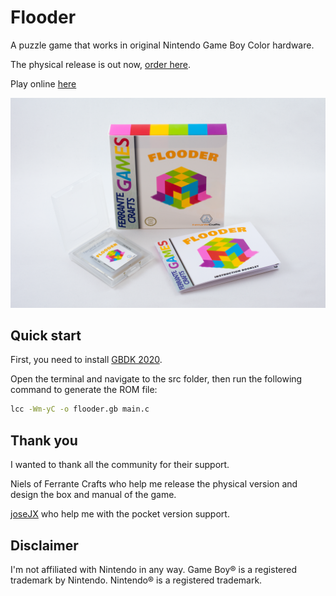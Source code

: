 # Flooder
A puzzle game that works in original Nintendo Game Boy Color hardware.

The physical release is out now, [order here](https://www.ferrantecrafts.com/listing/1173804126/flooder-game-cartridge-for-game-boy).

Play online [here](https://obalfour.itch.io/flooder)

<img src="./flooder.png" width="600">

## Quick start

First, you need to install [GBDK 2020](https://github.com/gbdk-2020/gbdk-2020/releases).

Open the terminal and navigate to the src folder, then run the following command to generate the ROM file:
```sh
lcc -Wm-yC -o flooder.gb main.c
```

## Thank you

I wanted to thank all the community for their support. 

Niels of Ferrante Crafts who help me release the physical version and design the box and manual of the game.

[joseJX](https://github.com/JoseJX) who help me with the pocket version support.

## Disclaimer
I'm not affiliated with Nintendo in any way.
Game Boy® is a registered trademark by Nintendo. Nintendo® is a registered trademark.
